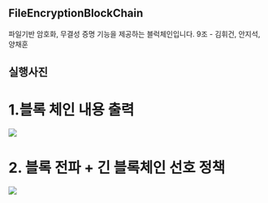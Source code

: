 ## FileEncryptionBlockChain
파일기반 암호화, 무결성 증명 기능을 제공하는 블럭체인입니다.
9조 - 김휘건, 안지석, 양채훈


## 실행사진

# 1.블록 체인 내용 출력

![]({{site.baseurl}}/./img/블록체인내용물.png)

# 2. 블록 전파 + 긴 블록체인 선호 정책

![]({{site.baseurl}}/./img/블록체인전파+긴블록선호정책.png)
